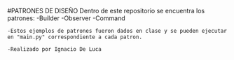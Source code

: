 #PATRONES DE DISEÑO
    Dentro de este repositorio se encuentra los patrones:
        -Builder
        -Observer
        -Command
    
    -Estos ejemplos de patrones fueron dados en clase y se pueden ejecutar en "main.py" correspondiente a cada patron.

    -Realizado por Ignacio De Luca